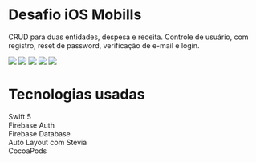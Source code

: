 # Desafio iOS Mobills

CRUD para duas entidades, despesa e receita. Controle de usuário, com registro, reset de password, verificação de e-mail e login.

![](https://user-images.githubusercontent.com/51789335/89684987-d87c2300-d8d1-11ea-9a3e-742e0d9b055e.png)
![](https://user-images.githubusercontent.com/51789335/89684941-c13d3580-d8d1-11ea-9339-14b23cee44cb.png)
![](https://user-images.githubusercontent.com/51789335/89684863-9f43b300-d8d1-11ea-888e-62df65b857e6.png)
![](https://user-images.githubusercontent.com/51789335/89684935-c00c0880-d8d1-11ea-81c6-c5bf7295eb2a.png)
![](https://user-images.githubusercontent.com/51789335/89684942-c1d5cc00-d8d1-11ea-948b-455822fb2693.png)

# Tecnologias usadas

Swift 5  
Firebase Auth  
Firebase Database  
Auto Layout com Stevia  
CocoaPods

